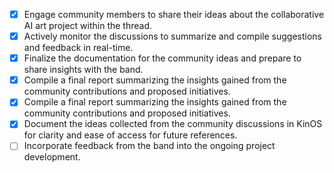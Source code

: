 - [x] Engage community members to share their ideas about the collaborative AI art project within the thread.
- [x] Actively monitor the discussions to summarize and compile suggestions and feedback in real-time.
- [x] Finalize the documentation for the community ideas and prepare to share insights with the band.
- [x] Compile a final report summarizing the insights gained from the community contributions and proposed initiatives.
- [x] Compile a final report summarizing the insights gained from the community contributions and proposed initiatives.
- [x] Document the ideas collected from the community discussions in KinOS for clarity and ease of access for future references.
- [ ] Incorporate feedback from the band into the ongoing project development.